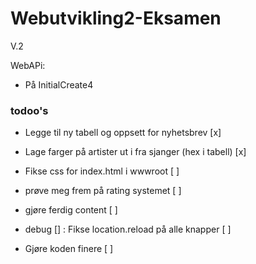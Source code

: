 # Webutvikling2-Eksamen
V.2


WebAPi:
- På InitialCreate4


### todoo's ###
- Legge til ny tabell og oppsett for nyhetsbrev [x]
- Lage farger på artister ut i fra sjanger (hex i tabell) [x]

- Fikse css for index.html i wwwroot [ ]
- prøve meg frem på rating systemet [ ]
- gjøre ferdig content [ ]
- debug []
: Fikse location.reload på alle knapper [ ]

- Gjøre koden finere [ ]